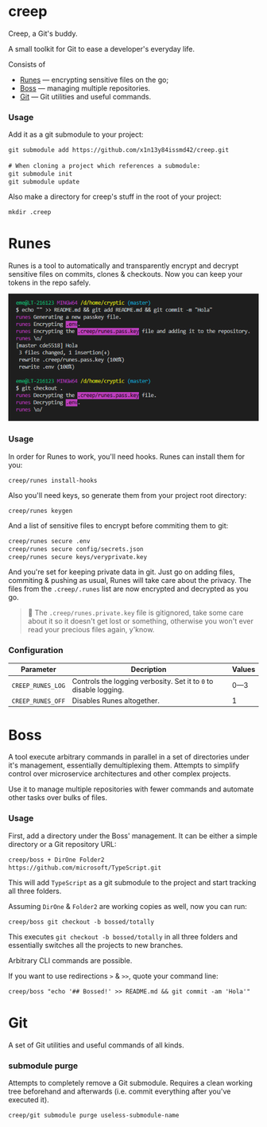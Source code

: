 # creep
Creep, a Git's buddy.

A small toolkit for Git to ease a developer's everyday life.

Consists of
* [Runes](#runes) &mdash; encrypting sensitive files on the go;
* [Boss](#boss) &mdash; managing multiple repositories.
* [Git](#git) &mdash; Git utilities and useful commands.

### Usage
Add it as a git submodule to your project:
```Shell
git submodule add https://github.com/x1n13y84issmd42/creep.git

# When cloning a project which references a submodule:
git submodule init
git submodule update
```

Also make a directory for creep's stuff in the root of your project:
```Shell
mkdir .creep
```

# Runes
Runes is a tool to automatically and transparently encrypt and decrypt sensitive files on commits, clones & checkouts. Now you can keep your tokens in the repo safely.

![](assets/runes.png)

### Usage
In order for Runes to work, you'll need hooks. Runes can install them for you:
```Shell
creep/runes install-hooks
```

Also you'll need keys, so generate them from your project root directory:
```Shell
creep/runes keygen
```

And a list of sensitive files to encrypt before commiting them to git:
```Shell
creep/runes secure .env
creep/runes secure config/secrets.json
creep/runes secure keys/veryprivate.key
```

And you're set for keeping private data in git. Just go on adding files, commiting & pushing as usual, Runes will take care about the privacy. The files from the `.creep/.runes` list are now encrypted and decrypted as you go.
 
> :eggplant: The `.creep/runes.private.key` file is gitignored, take some care about it so it doesn't get lost or something, otherwise you won't ever read your precious files again, y'know.

### Configuration

|Parameter|Decription|Values|
|-|-|-|
|`CREEP_RUNES_LOG`|Controls the logging verbosity. Set it to `0` to disable logging.|0—3
|`CREEP_RUNES_OFF`|Disables Runes altogether.|1

# Boss

A tool execute arbitrary commands in parallel in a set of directories under it's management, essentially demultiplexing them. Attempts to simplify control over microservice architectures and other complex projects.

Use it to manage multiple repositories with fewer commands and automate other tasks over bulks of files.

### Usage
First, add a directory under the Boss' management. It can be either a simple directory or a Git repository URL:
```
creep/boss + DirOne Folder2 https://github.com/microsoft/TypeScript.git
```
This will add `TypeScript` as a git submodule to the project and start tracking all three folders.

Assuming `DirOne` & `Folder2` are working copies as well, now you can run:
```
creep/boss git checkout -b bossed/totally
```
This executes `git checkout -b bossed/totally` in all three folders and essentially switches all the projects to new branches.

Arbitrary CLI commands are possible.

If you want to use redirections `>` & `>>`, quote your command line:
```
creep/boss "echo '## Bossed!' >> README.md && git commit -am 'Hola'"
```

# Git
A set of Git utilities and useful commands of all kinds.

### submodule purge
Attempts to completely remove a Git submodule. Requires a clean working tree beforehand and afterwards (i.e. commit everything after you've executed it).
```
creep/git submodule purge useless-submodule-name
```
